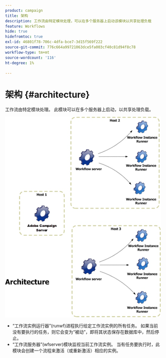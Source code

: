 ```yaml
---
product: campaign
title: 架构
description: 工作流由特定模块处理，可以在多个服务器上启动该模块以共享处理负载
feature: Workflows
hide: true
hidefromtoc: true
exl-id: 46801f78-706c-4dfa-bce7-3d15f569f222
source-git-commit: 776c664a99721063dce5fa003cf40c81d94f8c78
workflow-type: tm+mt
source-wordcount: '116'
ht-degree: 1%

---
```


# 架构 {#architecture}



工作流由特定模块处理。 此模块可以在多个服务器上启动，以共享处理负载。

![](assets/architecture.png)

* “工作流实例运行器”(runwf)进程执行给定工作流实例的所有任务。 如果当前没有要执行的任务，则它会变为“被动”，即将其状态保存在数据库中，然后停止。
* “工作流服务器”(wfserver)模块监视当前工作流实例。 当有任务要执行时，此模块会创建一个流程来激活（或重新激活）相应的实例。
